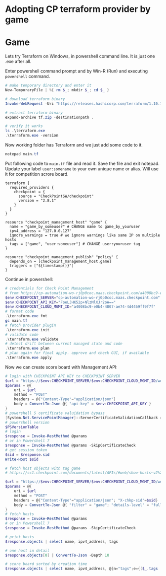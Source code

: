 # Adopting CP terraform provider by game

# Game

Lets try Terraform on Windows, in powershell command line. It is just one .exe after all.

Enter powershell command prompt and by Win-R (Run) and executing `powershell` command.

```powershell
# make temporary directory and enter it
New-TemporaryFile | %{ rm $_; mkdir $_; cd $_ }

# download terraform binary
Invoke-WebRequest -Uri "https://releases.hashicorp.com/terraform/1.10.1/terraform_1.10.1_windows_amd64.zip" -OutFile "tf.zip"

# extract terraform binary
expand-archive tf.zip -destinationpath .

# verify it works
ls .\terraform.exe
.\terraform.exe -version
```

Now working folder has Terraform and we just add some code to it. 

```powershell
notepad main.tf
```

Put following code to `main.tf` file and read it. Save the file and exit notepad.
Update your label `user:somename` to your own unique name or alias. Will use it for competition scrore board.

```hcl
terraform {
  required_providers {
    checkpoint = {
      source = "CheckPointSW/checkpoint"
      version = "2.8.1"
    }
  }
}

resource "checkpoint_management_host" "game" {
  name = "game_by_someuser" # CHANGE name to game_by_youruser
  ipv4_address = "127.0.0.127"
  ignore_warnings = true # we ignore warnings like same IP on multiple hosts
  tags = ["game", "user:someuser"] # CHANGE user:youruser tag
}

resource "checkpoint_management_publish" "policy" {
  depends_on = [checkpoint_management_host.game]
  triggers = ["${timestamp()}"]
}
```

Continue in powershell:
```powershell
# credentials for Check Point Management
# from https://cp-automation-wo-rj0p0coc.maas.checkpoint.com/a4008bc9-e0b4-4807-ae74-4d4469ff9f7f/web_api/login
$env:CHECKPOINT_SERVER="cp-automation-wo-rj0p0coc.maas.checkpoint.com"
$env:CHECKPOINT_API_KEY="FoeLJHK52p+NlzMlXJr2oA=="
$env:CHECKPOINT_CLOUD_MGMT_ID="a4008bc9-e0b4-4807-ae74-4d4469ff9f7f"
# format code
.\terraform.exe fmt
gc main.tf
# fetch provider plugin
.\terraform.exe init
# validate code
.\terraform.exe validate
# detect drift between current managed state and code
.\terraform.exe plan
# plan again for final apply. approve and check GUI, if available
.\terraform.exe apply
```

Now we can create score board with Management API:
```powershell
# login with CHECKPOINT_API_KEY to CHECKPOINT_SERVER
$url = "https://$env:CHECKPOINT_SERVER/$env:CHECKPOINT_CLOUD_MGMT_ID/web_api/login"
$params = @{
    uri = $url
    method = "POST"
    headers = @{"Content-Type"="application/json"}
    body = ConvertTo-Json @{ "api-key" = $env:CHECKPOINT_API_KEY }
}
# powershell 5 certificate valuidation bypass
[System.Net.ServicePointManager]::ServerCertificateValidationCallback = {$true} ;
# powershell version
$PSVersionTable
# login
$response = Invoke-RestMethod @params
# or in Powershell 7
$response = Invoke-RestMethod @params -SkipCertificateCheck
# get session token
$sid = $response.sid
Write-Host $sid

# fetch host objects with tag game
# https://sc1.checkpoint.com/documents/latest/APIs/#web/show-hosts~v2%20

$url = "https://$env:CHECKPOINT_SERVER/$env:CHECKPOINT_CLOUD_MGMT_ID/web_api/show-hosts"
$params = @{
    uri = $url
    method = "POST"
    headers = @{"Content-Type"="application/json"; "X-chkp-sid"=$sid}
    body = ConvertTo-Json @{ "filter" = "game"; "details-level" = "full" ; "limit" = 100 }
}
# fetch hosts
$response = Invoke-RestMethod @params
# or in Powershell 7
$response = Invoke-RestMethod @params -SkipCertificateCheck

# print hosts
$response.objects | select name, ipv4_address, tags

# one host in detail
$response.objects[0] | ConvertTo-Json -Depth 10

# score board sorted by creation time
$response.objects | select name, ipv4_address, @{n="tags";e={($_.tags | %{$_.name} )}}, @{n="ts"; e={ $_."meta-info"."creation-time".posix }}, @{n="created"; e={ $_."meta-info"."creation-time"."iso-8601" }}| sort-object ts | ft -AutoSize
```